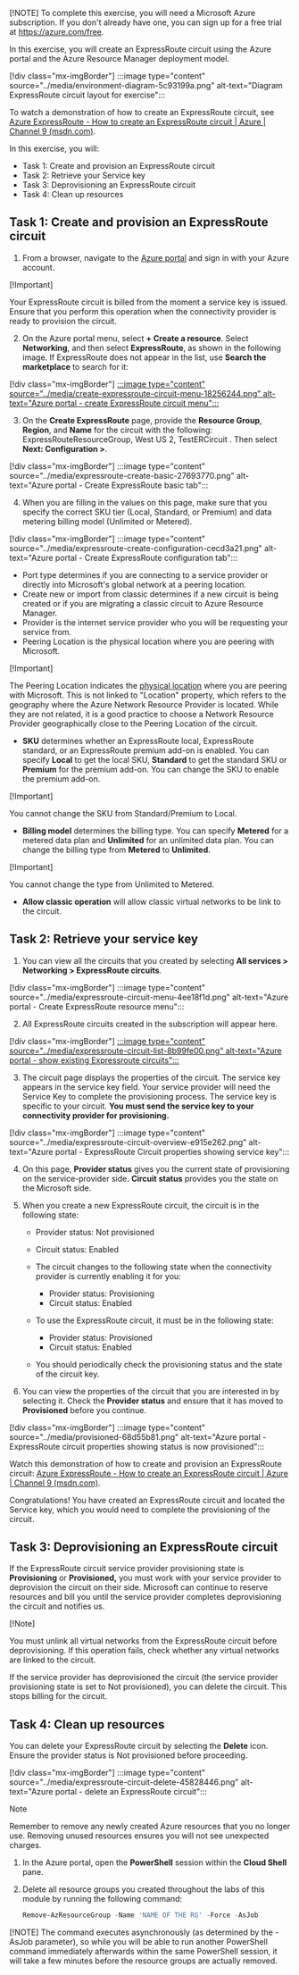 \[!NOTE\] To complete this exercise, you will need a Microsoft Azure subscription. If you don't already have one, you can sign up for a free trial at https://azure.com/free.

In this exercise, you will create an ExpressRoute circuit using the Azure portal and the Azure Resource Manager deployment model.

\[!div class="mx-imgBorder"\] :::image type="content" source="../media/environment-diagram-5c93199a.png" alt-text="Diagram ExpressRoute circuit layout for exercise":::


To watch a demonstration of how to create an ExpressRoute circuit, see [Azure ExpressRoute - How to create an ExpressRoute circuit \| Azure \| Channel 9 (msdn.com)](https://channel9.msdn.com/Blogs/Azure/Azure-ExpressRoute-How-to-create-an-ExpressRoute-circuit?term=ExpressRoute&amp;lang-en=true&amp;pageSize=15&amp;skip=15).

In this exercise, you will:

 -  Task 1: Create and provision an ExpressRoute circuit
 -  Task 2: Retrieve your Service key
 -  Task 3: Deprovisioning an ExpressRoute circuit
 -  Task 4: Clean up resources

## Task 1: Create and provision an ExpressRoute circuit

1.  From a browser, navigate to the [Azure portal](https://portal.azure.com/) and sign in with your Azure account.

\[!Important\]

Your ExpressRoute circuit is billed from the moment a service key is issued. Ensure that you perform this operation when the connectivity provider is ready to provision the circuit.

2.  On the Azure portal menu, select **+ Create a resource**. Select **Networking**, and then select **ExpressRoute**, as shown in the following image. If ExpressRoute does not appear in the list, use **Search the marketplace** to search for it:

\[!div class="mx-imgBorder"\] [:::image type="content" source="../media/create-expressroute-circuit-menu-18256244.png" alt-text="Azure portal - create ExpressRoute circuit menu":::
](../media/create-expressroute-circuit-menu-deb0f027.png#lightbox)

3.  On the **Create ExpressRoute** page, provide the **Resource Group**, **Region**, and **Name** for the circuit with the following: ExpressRouteResourceGroup, West US 2, TestERCircuit . Then select **Next: Configuration >**.

\[!div class="mx-imgBorder"\] :::image type="content" source="../media/expressroute-create-basic-27693770.png" alt-text="Azure portal - Create ExpressRoute basic tab":::


4.  When you are filling in the values on this page, make sure that you specify the correct SKU tier (Local, Standard, or Premium) and data metering billing model (Unlimited or Metered).

\[!div class="mx-imgBorder"\] :::image type="content" source="../media/expressroute-create-configuration-cecd3a21.png" alt-text="Azure portal - Create ExpressRoute configuration tab":::


 -  Port type determines if you are connecting to a service provider or directly into Microsoft's global network at a peering location.
 -  Create new or import from classic determines if a new circuit is being created or if you are migrating a classic circuit to Azure Resource Manager.
 -  Provider is the internet service provider who you will be requesting your service from.
 -  Peering Location is the physical location where you are peering with Microsoft.

\[!Important\]

The Peering Location indicates the [physical location](https://docs.microsoft.com/en-us/azure/expressroute/expressroute-locations) where you are peering with Microsoft. This is not linked to "Location" property, which refers to the geography where the Azure Network Resource Provider is located. While they are not related, it is a good practice to choose a Network Resource Provider geographically close to the Peering Location of the circuit.

 -  **SKU** determines whether an ExpressRoute local, ExpressRoute standard, or an ExpressRoute premium add-on is enabled. You can specify **Local** to get the local SKU, **Standard** to get the standard SKU or **Premium** for the premium add-on. You can change the SKU to enable the premium add-on.

\[!Important\]

You cannot change the SKU from Standard/Premium to Local.

 -  **Billing model** determines the billing type. You can specify **Metered** for a metered data plan and **Unlimited** for an unlimited data plan. You can change the billing type from **Metered** to **Unlimited**.

\[!Important\]

You cannot change the type from Unlimited to Metered.

 -  **Allow classic operation** will allow classic virtual networks to be link to the circuit.

## Task 2: Retrieve your service key

1.  You can view all the circuits that you created by selecting **All services > Networking > ExpressRoute circuits**.

\[!div class="mx-imgBorder"\] :::image type="content" source="../media/expressroute-circuit-menu-4ee18f1d.png" alt-text="Azure portal - Create ExpressRoute resource menu":::


2.  All ExpressRoute circuits created in the subscription will appear here.

\[!div class="mx-imgBorder"\] [:::image type="content" source="../media/expressroute-circuit-list-8b99fe00.png" alt-text="Azure portal - show existing Expressroute circuits":::
](../media/expressroute-circuit-list-6afcc443.png#lightbox)

3.  The circuit page displays the properties of the circuit. The service key appears in the service key field. Your service provider will need the Service Key to complete the provisioning process. The service key is specific to your circuit. **You must send the service key to your connectivity provider for provisioning.**

\[!div class="mx-imgBorder"\] :::image type="content" source="../media/expressroute-circuit-overview-e915e262.png" alt-text="Azure portal - ExpressRoute Circuit properties showing service key":::


4.  On this page, **Provider status** gives you the current state of provisioning on the service-provider side. **Circuit status** provides you the state on the Microsoft side.
5.  When you create a new ExpressRoute circuit, the circuit is in the following state:
    
     -  Provider status: Not provisioned
     -  Circuit status: Enabled
     -  The circuit changes to the following state when the connectivity provider is currently enabling it for you:
        
         -  Provider status: Provisioning
         -  Circuit status: Enabled
     -  To use the ExpressRoute circuit, it must be in the following state:
        
         -  Provider status: Provisioned
         -  Circuit status: Enabled
     -  You should periodically check the provisioning status and the state of the circuit key.
6.  You can view the properties of the circuit that you are interested in by selecting it. Check the **Provider status** and ensure that it has moved to **Provisioned** before you continue.

\[!div class="mx-imgBorder"\] :::image type="content" source="../media/provisioned-68d55b81.png" alt-text="Azure portal - ExpressRoute circuit properties showing status is now provisioned":::


Watch this demonstration of how to create and provision an ExpressRoute circuit: [Azure ExpressRoute - How to create an ExpressRoute circuit \| Azure \| Channel 9 (msdn.com)](https://channel9.msdn.com/Blogs/Azure/Azure-ExpressRoute-How-to-create-an-ExpressRoute-circuit?term=ExpressRoute&amp;lang-en=true&amp;pageSize=15&amp;skip=15).

Congratulations! You have created an ExpressRoute circuit and located the Service key, which you would need to complete the provisioning of the circuit.

## Task 3: Deprovisioning an ExpressRoute circuit

If the ExpressRoute circuit service provider provisioning state is **Provisioning** or **Provisioned,** you must work with your service provider to deprovision the circuit on their side. Microsoft can continue to reserve resources and bill you until the service provider completes deprovisioning the circuit and notifies us.

\[!Note\]

You must unlink all virtual networks from the ExpressRoute circuit before deprovisioning. If this operation fails, check whether any virtual networks are linked to the circuit.

If the service provider has deprovisioned the circuit (the service provider provisioning state is set to Not provisioned), you can delete the circuit. This stops billing for the circuit.

## Task 4: Clean up resources

You can delete your ExpressRoute circuit by selecting the **Delete** icon. Ensure the provider status is Not provisioned before proceeding.

\[!div class="mx-imgBorder"\] :::image type="content" source="../media/expressroute-circuit-delete-45828446.png" alt-text="Azure portal - delete an ExpressRoute circuit":::


> [!NOTE]
> Remember to remove any newly created Azure resources that you no longer use. Removing unused resources ensures you will not see unexpected charges.

1.  In the Azure portal, open the **PowerShell** session within the **Cloud Shell** pane.
2.  Delete all resource groups you created throughout the labs of this module by running the following command:
    
    ```powershell
    Remove-AzResourceGroup -Name 'NAME OF THE RG' -Force -AsJob
    
    ```

\[!NOTE\] The command executes asynchronously (as determined by the -AsJob parameter), so while you will be able to run another PowerShell command immediately afterwards within the same PowerShell session, it will take a few minutes before the resource groups are actually removed.

